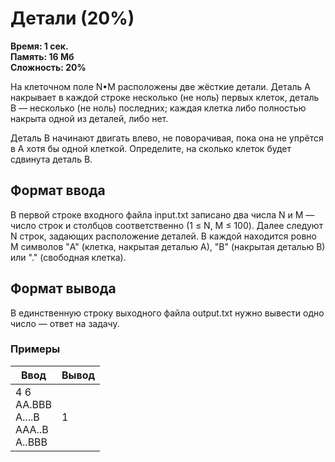 <h1 class="title">Детали (20%)</h1>
<p><b>Время: 1 сек.<br>Память: 16 Мб<br>Сложность: 20%</b></p>
<p>На клеточном поле N•M расположены две жёсткие детали. Деталь A накрывает в каждой строке несколько (не ноль) первых клеток, деталь B — несколько (не ноль) последних; каждая клетка либо полностью накрыта одной из деталей, либо нет.</p>
<p>Деталь B начинают двигать влево, не поворачивая, пока она не упрётся в A хотя бы одной клеткой. Определите, на сколько клеток будет сдвинута деталь B.</p>
<h2>Формат ввода</h2>
<p>В первой строке входного файла input.txt записано два числа N и M — число строк и столбцов соответственно (1 ≤ N, M ≤ 100). Далее следуют N строк, задающих расположение деталей. В каждой находится ровно M символов "A" (клетка, накрытая деталью A), "B" (накрытая деталью B) или "." (свободная клетка).</p>
<h2>Формат вывода</h2>
<p>В единственную строку выходного файла output.txt нужно вывести одно число — ответ на задачу.</p>
<h3>Примеры</h3>
<table class="sample-tests">
<thead>
    <tr>
        <th>Ввод</th>
        <th>Вывод</th>
    </tr>
</thead>
<tbody>
        <tr>
            <td>4 6<br>
                AA.BBB<br>
                A....B<br>
                AAA..B<br>
                A..BBB</td>
            <td>1</td>
        </tr>
    </tbody>
</table>
